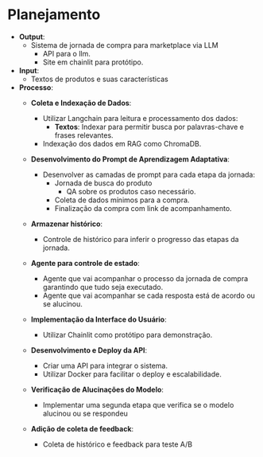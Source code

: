 # Planejamento

- **Output**:
    - Sistema de jornada de compra para marketplace via LLM
        - API para o llm.
        - Site em chainlit para protótipo.
- **Input**:
    - Textos de produtos e suas características
- **Processo**:
    - **Coleta e Indexação de Dados**:
        - Utilizar Langchain para leitura e processamento dos dados:
            - **Textos**: Indexar para permitir busca por palavras-chave e frases relevantes.
        - Indexação dos dados em RAG como ChromaDB.

    - **Desenvolvimento do Prompt de Aprendizagem Adaptativa**:
        - Desenvolver as camadas de prompt para cada etapa da jornada:
            - Jornada de busca do produto
                - QA sobre os produtos caso necessário.
            - Coleta de dados mínimos para a compra.
            - Finalização da compra com link de acompanhamento.

    - **Armazenar histórico**:
        - Controle de histórico para inferir o progresso das etapas da jornada.

    - **Agente para controle de estado**:
        - Agente que vai acompanhar o processo da jornada de compra garantindo que tudo seja executado.
        - Agente que vai acompanhar se cada resposta está de acordo ou se alucinou.

    - **Implementação da Interface do Usuário**:
        - Utilizar Chainlit como protótipo para demonstração.

    - **Desenvolvimento e Deploy da API**:
        - Criar uma API para integrar o sistema.
        - Utilizar Docker para facilitar o deploy e escalabilidade.

    - **Verificação de Alucinações do Modelo**:
        - Implementar uma segunda etapa que verifica se o modelo alucinou ou se respondeu

    - **Adição de coleta de feedback**:
        - Coleta de histórico e feedback para teste A/B
